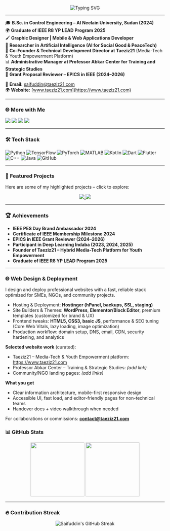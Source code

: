 <p align="center">
  <img src="https://readme-typing-svg.herokuapp.com?font=Fira+Code&weight=600&size=25&pause=1000&color=2F81F7&center=true&vCenter=true&width=800&lines=Welcome+to+Saifuddin+Ahmed's+GitHub!;Control+Engineer+%7C+AI+Researcher+%7C+Tech+Leader;Founder+of+Taeziz21+%7C+IEEE+YP+LEAD+2025+Graduate;AI+for+Social+Good+%7C+PeaceTech+%7C+Youth+Empowerment" alt="Typing SVG" />
</p>

---

🎓 **B.Sc. in Control Engineering – Al Neelain University, Sudan (2024)**  
🌍 **Graduate of IEEE R8 YP LEAD Program 2025**  
🖌️ **Graphic Designer | Mobile & Web Applications Developer**  
🤖 **Researcher in Artificial Intelligence (AI for Social Good & PeaceTech)**  
🚀 **Co-Founder & Technical Development Director at Taeziz21** (Media-Tech & Youth Empowerment Platform)  
📊 **Administrative Manager at Professor Abkar Center for Training and Strategic Studies**  
📝 **Grant Proposal Reviewer – EPICS in IEEE (2024–2026)**  

📧 **Email:** saifuddin@taeziz21.com  
🌍 **Website:** [www.taeziz21.com](https://www.taeziz21.com)  

---

### 🌐 More with Me
<a href="https://www.linkedin.com/in/Saifuddin2ahmed" target="_blank"><img src="https://img.shields.io/badge/LinkedIn-0A66C2?style=for-the-badge&logo=Linkedin&logoColor=white"/></a>
<a href="https://www.facebook.com/Saifuddin2Ahmed" target="_blank"><img src="https://img.shields.io/badge/Facebook-1877F2?style=for-the-badge&logo=Facebook&logoColor=white"/></a>
<a href="https://ieee-collabratec.ieee.org/app/p/SaifuddinAhmed" target="_blank"><img src="https://img.shields.io/badge/IEEE-00629B?style=for-the-badge&logo=ieee&logoColor=white"/></a>
<a href="https://www.twitter.com/Saifuddin1Ahmed" target="_blank"><img src="https://img.shields.io/badge/Twitter-1DA1F2?style=for-the-badge&logo=Twitter&logoColor=white"/></a>  

---

### 🛠 Tech Stack
![Python](https://img.shields.io/badge/Python-14354C?style=flat&logo=python&logoColor=white)
![TensorFlow](https://img.shields.io/badge/TensorFlow-FF6F00?style=flat&logo=TensorFlow&logoColor=white)
![PyTorch](https://img.shields.io/badge/PyTorch-EE4C2C?style=flat&logo=PyTorch&logoColor=white)
![MATLAB](https://img.shields.io/badge/MATLAB-FF8000?style=flat&logo=Mathworks)
![Kotlin](https://img.shields.io/badge/Kotlin-0095D5?style=flat&logo=Kotlin&logoColor=white)
![Dart](https://img.shields.io/badge/Dart-0175C2?style=flat&logo=Dart&logoColor=white)
![Flutter](https://img.shields.io/badge/Flutter-02569B?style=flat&logo=Flutter&logoColor=white)
![C++](https://img.shields.io/badge/C++-00599C?style=flat&logo=C%2B%2B&logoColor=white)
![Java](https://img.shields.io/badge/Java-007396?style=flat&logo=java&logoColor=white)
![GitHub](https://img.shields.io/badge/GitHub-181717?style=flat&logo=github&logoColor=white)

---

### 🚀 Featured Projects
Here are some of my highlighted projects – click to explore:

<p align="center">
  <a href="https://github.com/Saifuddin2Ahmed/Positive-Youth">
    <img src="https://github-readme-stats.vercel.app/api/pin/?username=Saifuddin2Ahmed&repo=Positive-Youth&theme=radical" />
  </a>
  <a href="https://github.com/Saifuddin2Ahmed/ishraqa_yawmeya">
    <img src="https://github-readme-stats.vercel.app/api/pin/?username=Saifuddin2Ahmed&repo=ishraqa_yawmeya&theme=radical" />
  </a>
</p>

<!-- Uncomment these two cards AFTER you create the repos with the EXACT names -->
<!--
<p align="center">
  <a href="https://github.com/Saifuddin2Ahmed/AI-for-Peacebuilding">
    <img src="https://github-readme-stats.vercel.app/api/pin/?username=Saifuddin2Ahmed&repo=AI-for-Peacebuilding&theme=radical" />
  </a>
  <a href="https://github.com/Saifuddin2Ahmed/Control-Systems-Simulation">
    <img src="https://github-readme-stats.vercel.app/api/pin/?username=Saifuddin2Ahmed&repo=Control-Systems-Simulation&theme=radical" />
  </a>
</p>
-->

---

### 🏆 Achievements
- **IEEE PES Day Brand Ambassador 2024**  
- **Certificate of IEEE Membership Milestone 2024**  
- **EPICS in IEEE Grant Reviewer (2024–2026)**  
- **Participant in Deep Learning Indaba (2023, 2024, 2025)**  
- **Founder of Taeziz21 – Hybrid Media-Tech Platform for Youth Empowerment**  
- **Graduate of IEEE R8 YP LEAD Program 2025**  

---
### 🌐 Web Design & Deployment
I design and deploy professional websites with a fast, reliable stack optimized for SMEs, NGOs, and community projects.

- Hosting & Deployment: **Hostinger (hPanel, backups, SSL, staging)**  
- Site Builders & Themes: **WordPress**, **Elementor/Block Editor**, premium templates (customized for brand & UX)  
- Frontend tweaks: **HTML5, CSS3, basic JS**, performance & SEO tuning (Core Web Vitals, lazy loading, image optimization)  
- Production workflow: domain setup, DNS, email, CDN, security hardening, and analytics

**Selected website work** (curated):
- Taeziz21 – Media-Tech & Youth Empowerment platform: https://www.taeziz21.com  
- Professor Abkar Center – Training & Strategic Studies: *(add link)*  
- Community/NGO landing pages: *(add links)*

**What you get**
- Clear information architecture, mobile-first responsive design  
- Accessible UI, fast load, and editor-friendly pages for non-technical teams  
- Handover docs + video walkthrough when needed

For collaborations or commissions: **contact@taeziz21.com**


### 📊 GitHub Stats
<p align="center">
  <img src="https://github-readme-stats.vercel.app/api?username=Saifuddin2Ahmed&show_icons=true&theme=radical&count_private=true" height="170"/>
  <img src="https://github-readme-stats.vercel.app/api/top-langs/?username=Saifuddin2Ahmed&layout=compact&theme=radical" height="170"/>
</p>

---

### 🔥 Contribution Streak
<p align="center">
  <img src="https://github-readme-streak-stats.herokuapp.com/?user=Saifuddin2Ahmed&theme=radical" alt="Saifuddin's GitHub Streak"/>
</p>
